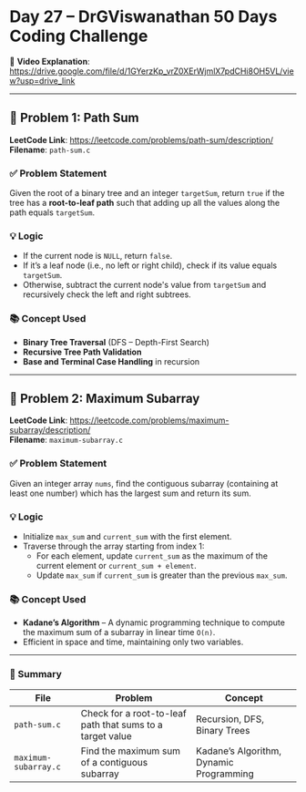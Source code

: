 # Day 27 – DrGViswanathan 50 Days Coding Challenge

🎥 **Video Explanation**:  
https://drive.google.com/file/d/1GYerzKp_vrZ0XErWjmlX7pdCHi8OH5VL/view?usp=drive_link

---

## 🧩 Problem 1: Path Sum  
**LeetCode Link**: https://leetcode.com/problems/path-sum/description/  
**Filename**: `path-sum.c`

### ✅ Problem Statement
Given the root of a binary tree and an integer `targetSum`, return `true` if the tree has a **root-to-leaf path** such that adding up all the values along the path equals `targetSum`.

### 💡 Logic
- If the current node is `NULL`, return `false`.
- If it’s a leaf node (i.e., no left or right child), check if its value equals `targetSum`.
- Otherwise, subtract the current node's value from `targetSum` and recursively check the left and right subtrees.

### 📚 Concept Used
- **Binary Tree Traversal** (DFS – Depth-First Search)
- **Recursive Tree Path Validation**
- **Base and Terminal Case Handling** in recursion

---

## 🧩 Problem 2: Maximum Subarray  
**LeetCode Link**: https://leetcode.com/problems/maximum-subarray/description/  
**Filename**: `maximum-subarray.c`

### ✅ Problem Statement
Given an integer array `nums`, find the contiguous subarray (containing at least one number) which has the largest sum and return its sum.

### 💡 Logic
- Initialize `max_sum` and `current_sum` with the first element.
- Traverse through the array starting from index 1:
  - For each element, update `current_sum` as the maximum of the current element or `current_sum + element`.
  - Update `max_sum` if `current_sum` is greater than the previous `max_sum`.

### 📚 Concept Used
- **Kadane’s Algorithm** – A dynamic programming technique to compute the maximum sum of a subarray in linear time `O(n)`.
- Efficient in space and time, maintaining only two variables.

---

### 🔁 Summary

| File | Problem | Concept |
|------|---------|---------|
| `path-sum.c` | Check for a root-to-leaf path that sums to a target value | Recursion, DFS, Binary Trees |
| `maximum-subarray.c` | Find the maximum sum of a contiguous subarray | Kadane’s Algorithm, Dynamic Programming |
